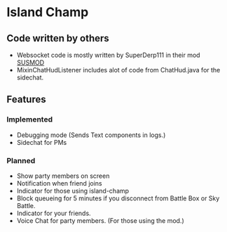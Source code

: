 # Island Champ

## Code written by others
- Websocket code is mostly written by SuperDerp111 in their mod [SUSMOD](https://github.com/SirObby/susmod)
- MixinChatHudListener includes alot of code from ChatHud.java for the sidechat.

## Features
### Implemented

- Debugging mode (Sends Text components in logs.)
- Sidechat for PMs
### Planned

- Show party members on screen
- Notification when friend joins
- Indicator for those using island-champ
- Block queueing for 5 minutes if you disconnect from Battle Box or Sky Battle.
- Indicator for your friends.
- Voice Chat for party members. (For those using the mod.)